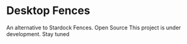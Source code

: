 # Desktop Fences
An alternative to Stardock Fences. Open Source
This project is under development. Stay tuned
